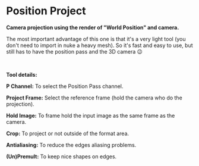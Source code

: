 # Position Project
<strong>Camera projection using the render of "World Position" and camera.</strong>

The most important advantage of this one is that it's a very light tool (you don't need to import in nuke a heavy mesh).
So it's fast and easy to use, but still has to have the position pass and the 3D camera 😉

<img class="aligncenter wp-image-2249 size-full" src="http://franklinvfx.com/wp-content/uploads/2017/11/v23.png" alt="" />
<img class="aligncenter wp-image-2249 size-full" src="http://franklinvfx.com/wp-content/uploads/2017/11/v42.png" alt="" />
<img class="aligncenter wp-image-2249 size-full" src="http://franklinvfx.com/wp-content/uploads/2017/11/v33.png" alt="" />

<strong>Tool details:</strong>

<strong>P Channel:</strong> To select the Position Pass channel.

<strong>Project Frame:</strong> Select the reference frame (hold the camera who do the projection).

<strong>Hold Image:</strong> To frame hold the input image as the same frame as the camera.

<strong>Crop:</strong> To project or not outside of the format area.

<strong>Antialiasing:</strong> To reduce the edges aliasing problems.

<strong>(Un)Premult:</strong> To keep nice shapes on edges.

